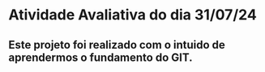 # Atividade Avaliativa do dia 31/07/24
## Este projeto foi realizado com o intuido de aprendermos o fundamento do GIT.

